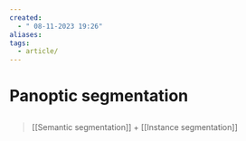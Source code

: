 ```yaml
---
created:
  - " 08-11-2023 19:26"
aliases: 
tags:
  - article/
---
```


# Panoptic segmentation

##
> [[Semantic segmentation]] + [[Instance segmentation]]